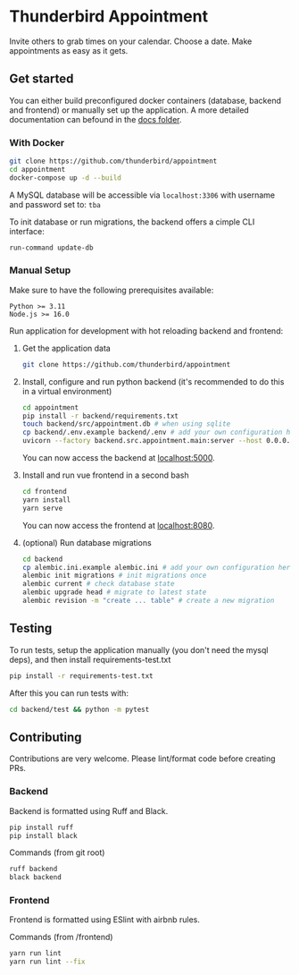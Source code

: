 # Thunderbird Appointment

Invite others to grab times on your calendar. Choose a date. Make appointments as easy as it gets.

## Get started

You can either build preconfigured docker containers (database, backend and frontend) or manually set up the application. A more detailed documentation can befound in the [docs folder](./docs/README.md).

### With Docker

```bash
git clone https://github.com/thunderbird/appointment
cd appointment
docker-compose up -d --build
```

A MySQL database will be accessible via `localhost:3306` with username and password set to: `tba`

To init database or run migrations, the backend offers a cimple CLI interface:

```bash
run-command update-db
```

### Manual Setup

Make sure to have the following prerequisites available:

```plain
Python >= 3.11
Node.js >= 16.0
```

Run application for development with hot reloading backend and frontend:

1. Get the application data

    ```bash
    git clone https://github.com/thunderbird/appointment
    ```

2. Install, configure and run python backend (it's recommended to do this in a virtual environment)

    ```bash
    cd appointment
    pip install -r backend/requirements.txt
    touch backend/src/appointment.db # when using sqlite
    cp backend/.env.example backend/.env # add your own configuration here
    uvicorn --factory backend.src.appointment.main:server --host 0.0.0.0 --port 5000
    ```

    You can now access the backend at [localhost:5000](http://localhost:5000).

3. Install and run vue frontend in a second bash

    ```bash
    cd frontend
    yarn install
    yarn serve
    ```

    You can now access the frontend at [localhost:8080](http://localhost:8080).

4. (optional) Run database migrations

    ```bash
    cd backend
    cp alembic.ini.example alembic.ini # add your own configuration here
    alembic init migrations # init migrations once
    alembic current # check database state
    alembic upgrade head # migrate to latest state
    alembic revision -m "create ... table" # create a new migration
    ```

## Testing

To run tests, setup the application manually (you don't need the mysql deps), and then install requirements-test.txt

```bash
pip install -r requirements-test.txt
```

After this you can run tests with:

```bash
cd backend/test && python -m pytest
```

## Contributing

Contributions are very welcome. Please lint/format code before creating PRs.

### Backend

Backend is formatted using Ruff and Black.

```bash
pip install ruff
pip install black
```

Commands (from git root)

```bash
ruff backend
black backend
```

### Frontend

Frontend is formatted using ESlint with airbnb rules.

Commands (from /frontend)

```bash
yarn run lint
yarn run lint --fix
```
